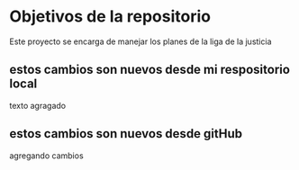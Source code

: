 # Objetivos de la repositorio

Este proyecto se encarga de manejar los planes de la liga de la justicia

## estos cambios son nuevos desde mi respositorio local
texto agragado
## estos cambios son nuevos desde gitHub
agregando cambios
    
